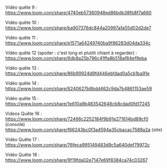 Vidéo quête 9 :
https://www.loom.com/share/4740eb57360948ed86bdb38fb8f7a660

Vidéo quête 10 :
https://www.loom.com/share/ba907376dc844a20997a1a55d02d2de7

Vidéo quête 11 : 
https://www.loom.com/share/e1571a64249740ba9f86283d04da334c

Vidéo quête 12 (spoiler : c'est long et plutôt chiant à regarder) : 
https://www.loom.com/share/6db8a25b796c41ffa8b518af84ef9eba

Vidéo quête 13 : 
https://www.loom.com/share/86b99924d9fd446ebfdad0a5cb1ba91e

Vidéo quête 14 : 
https://www.loom.com/share/6240627b6bdd462c9da7b4861153ae59

Vidéo quête 15 : 
https://www.loom.com/share/1e610a9b483542648cb8cdad0fd17245


Videos Quête 16 :
https://www.loom.com/share/72466c2252184f9b91e271614bd89cf0 (console)
https://www.loom.com/share/f66243bc0f3a4594a35cbacac7588a2a (site)

Vidéo Quête 17 :
https://www.loom.com/share/76feca995149483d9c5a640def79972c

Vidéo Quête 18 :
https://www.loom.com/share/9f19fda02e7147e69f8384ca74c03267
